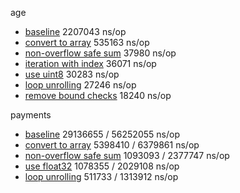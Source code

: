 
age

- [baseline](https://github.com/savarin/computer-systems/blob/5bf88d681aa56e0f8650c00756ae18dd68a9dd0f/memory-hierarchy/metrics.go)	2207043 ns/op
- [convert to array](https://github.com/savarin/computer-systems/commit/d25677e18a31621262e6c151a56079964f45d6cc?branch=d25677e18a31621262e6c151a56079964f45d6cc&diff=split)	535163 ns/op
- [non-overflow safe sum](https://github.com/savarin/computer-systems/commit/136c2af1bf958c12f26544047f4c8ac5c9877ef3?branch=136c2af1bf958c12f26544047f4c8ac5c9877ef3&diff=split)	37980 ns/op
- [iteration with index](https://github.com/savarin/computer-systems/commit/78dea3280bbccbd3da61c3c7f1baf1d02a89e1f3?branch=78dea3280bbccbd3da61c3c7f1baf1d02a89e1f3&diff=split)	36071 ns/op
- [use uint8](https://github.com/savarin/computer-systems/commit/bbff04d1aaf6e545170384dedbf37ac6a4529872?branch=bbff04d1aaf6e545170384dedbf37ac6a4529872&diff=split)	30283 ns/op
- [loop unrolling](https://github.com/savarin/computer-systems/commit/b181e048307c5b6a947bdde545ab8e8d11ccb4ff?branch=b181e048307c5b6a947bdde545ab8e8d11ccb4ff&diff=split)	27246 ns/op
- [remove bound checks](https://github.com/savarin/computer-systems/commit/879aae6fe0ab4d2edba7cc37133e8498c29ae034?branch=879aae6fe0ab4d2edba7cc37133e8498c29ae034&diff=split)	18240 ns/op


payments

- [baseline](https://github.com/savarin/computer-systems/blob/097cddffbcdb2d3e4b7c20579a75335f4227ea3c/memory-hierarchy/metrics.go) 29136655 / 56252055 ns/op
- [convert to array](https://github.com/savarin/computer-systems/commit/809b74f086014e593317039d704a3971e5545154?branch=809b74f086014e593317039d704a3971e5545154&diff=split)	5398410 / 6379861 ns/op
- [non-overflow safe sum](https://github.com/savarin/computer-systems/commit/8cfbe02f22d8ecd3e8ccb9bd3f1002bfde1967dc?branch=8cfbe02f22d8ecd3e8ccb9bd3f1002bfde1967dc&diff=split)	1093093 / 2377747 ns/op
- [use float32](https://github.com/savarin/computer-systems/commit/adaa6497c5573f03cd882d15b62a4ed7d054572a?branch=adaa6497c5573f03cd882d15b62a4ed7d054572a&diff=split)	1078355 / 2029108 ns/op
- [loop unrolling](https://github.com/savarin/computer-systems/commit/6d0a03625a41bc17a477198336615c912fb514d2?branch=6d0a03625a41bc17a477198336615c912fb514d2&diff=split)	511733 / 1313912 ns/op
